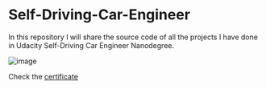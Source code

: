 # Self-Driving-Car-Engineer

In this repository I will share the source code of all the projects I have done in Udacity Self-Driving Car Engineer Nanodegree.

![image](https://user-images.githubusercontent.com/56880104/127804091-08edf164-ce63-4ad3-a75f-53ce21ad49c4.png)

Check the [certificate](https://confirm.udacity.com/V3AZPEGW)
